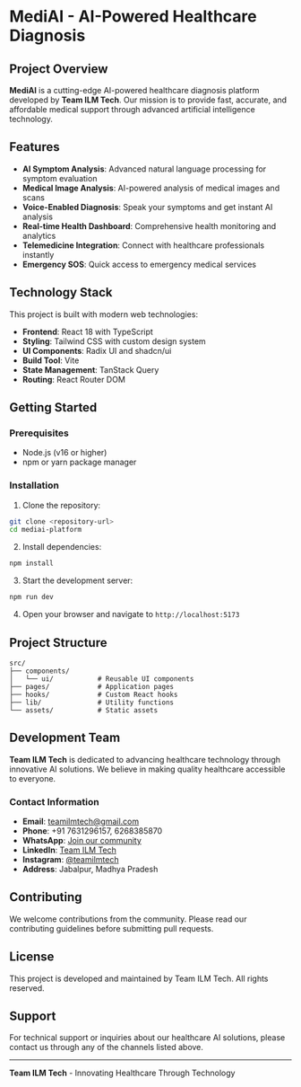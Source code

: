 # MediAI - AI-Powered Healthcare Diagnosis

## Project Overview

**MediAI** is a cutting-edge AI-powered healthcare diagnosis platform developed by **Team ILM Tech**. Our mission is to provide fast, accurate, and affordable medical support through advanced artificial intelligence technology.

## Features

- **AI Symptom Analysis**: Advanced natural language processing for symptom evaluation
- **Medical Image Analysis**: AI-powered analysis of medical images and scans
- **Voice-Enabled Diagnosis**: Speak your symptoms and get instant AI analysis
- **Real-time Health Dashboard**: Comprehensive health monitoring and analytics
- **Telemedicine Integration**: Connect with healthcare professionals instantly
- **Emergency SOS**: Quick access to emergency medical services

## Technology Stack

This project is built with modern web technologies:

- **Frontend**: React 18 with TypeScript
- **Styling**: Tailwind CSS with custom design system
- **UI Components**: Radix UI and shadcn/ui
- **Build Tool**: Vite
- **State Management**: TanStack Query
- **Routing**: React Router DOM

## Getting Started

### Prerequisites

- Node.js (v16 or higher)
- npm or yarn package manager

### Installation

1. Clone the repository:
```bash
git clone <repository-url>
cd mediai-platform
```

2. Install dependencies:
```bash
npm install
```

3. Start the development server:
```bash
npm run dev
```

4. Open your browser and navigate to `http://localhost:5173`

## Project Structure

```
src/
├── components/
│   └── ui/           # Reusable UI components
├── pages/            # Application pages
├── hooks/            # Custom React hooks
├── lib/              # Utility functions
└── assets/           # Static assets
```

## Development Team

**Team ILM Tech** is dedicated to advancing healthcare technology through innovative AI solutions. We believe in making quality healthcare accessible to everyone.

### Contact Information

- **Email**: teamilmtech@gmail.com
- **Phone**: +91 7631296157, 6268385870
- **WhatsApp**: [Join our community](https://chat.whatsapp.com/IJw256xuepP956JsufMY6g)
- **LinkedIn**: [Team ILM Tech](https://www.linkedin.com/company/team-ilm-tech/)
- **Instagram**: [@teamilmtech](https://www.instagram.com/teamilmtech?igsh=dmo2dmtwMndoOXVw)
- **Address**: Jabalpur, Madhya Pradesh

## Contributing

We welcome contributions from the community. Please read our contributing guidelines before submitting pull requests.

## License

This project is developed and maintained by Team ILM Tech. All rights reserved.

## Support

For technical support or inquiries about our healthcare AI solutions, please contact us through any of the channels listed above.

---

**Team ILM Tech** - Innovating Healthcare Through Technology